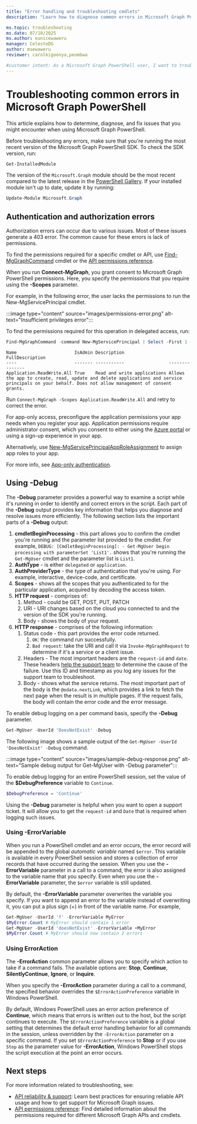 ```yaml
---
title: "Error handling and troubleshooting cmdlets"
description: "Learn how to diagnose common errors in Microsoft Graph PowerShell"

ms.topic: troubleshooting
ms.date: 07/10/2025
ms.author: eunicewaweru
manager: CelesteDG
author: msewaweru
reviewer: carolkigoonya,peombwa

#customer intent: As a Microsoft Graph PowerShell user, I want to troubleshoot and fix common errors, so that I can ensure the smooth operation of my scripts and commands.
---
```


# Troubleshooting common errors in Microsoft Graph PowerShell

This article explains how to determine, diagnose, and fix issues that you might encounter when using Microsoft Graph PowerShell.

Before troubleshooting any errors, make sure that you're running the most recent version of the Microsoft Graph PowerShell SDK. To check the SDK version, run:

```powershell
Get-InstalledModule
```

The version of the `Microsoft.Graph` module should be the most recent compared to the latest release in the [PowerShell Gallery](https://www.powershellgallery.com/packages/Microsoft.Graph). If your installed module isn't up to date, update it by running:

```powerShell
Update-Module Microsoft.Graph
```

## Authentication and authorization errors

Authorization errors can occur due to various issues. Most of these issues generate a 403 error. The common cause for these errors is lack of permissions.

To find the permissions required for a specific cmdlet or API, use [Find-MgGraphCommand](find-mg-graph-command.md) cmdlet or the [API permissions reference](/graph/permissions-reference).

When you run **Connect-MgGraph**, you grant consent to Microsoft Graph PowerShell permissions. Here, you specify the permissions that you require using the **-Scopes** parameter.

For example, in the following error, the user lacks the permissions to run the New-MgServicePrincipal cmdlet.

:::image type="content" source="images/permissions-error.png" alt-text="Insufficient privileges error":::

To find the permissions required for this operation in delegated access, run:

```powershell
Find-MgGraphCommand -command New-MgServicePrincipal | Select -First 1 -ExpandProperty Permissions
```

```Output
Name                      IsAdmin Description                 FullDescription
----                      ------- -----------                 ---------------
Application.ReadWrite.All True    Read and write applications Allows the app to create, read, update and delete applications and service principals on your behalf. Does not allow management of consent grants.
```

Run `Connect-MgGraph -Scopes Application.ReadWrite.All` and retry to correct the error.

For app-only access, preconfigure the application permissions your app needs when you register your app. Application permissions require administrator consent, which you consent to either using the [Azure portal](/graph/auth-v2-service) or using a sign-up experience in your app.

Alternatively, use [New-MgServicePrincipalAppRoleAssignment](/powershell/module/microsoft.graph.applications/new-mgserviceprincipalapproleassignment) to assign app roles to your app.

For more info, see [App-only authentication](app-only.md).

## Using -Debug

The **-Debug** parameter provides a powerful way to examine a script while it's running in order to identify and correct errors in the script. Each part of the **-Debug** output provides key information that helps you diagnose and resolve issues more efficiently. The following section lists the important parts of a **-Debug** output:

1. **cmdletBeginProcessing** - this part allows you to confirm the cmdlet you're running and the parameter list provided to the cmdlet. For example, `DEBUG: [CmdletBeginProcessing]: - Get-MgUser begin processing with parameterSet 'List1'.` shows that you're running the `Get-MgUser` cmdlet and the parameter list is `List1`.
1. **AuthType** - is either `delegated` or `application`.
1. **AuthProviderType** - the type of authentication that you're using. For example, interactive, device-code, and certificate.
1. **Scopes** - shows all the scopes that you authenticated to for the particular application, acquired by decoding the access token.
1. **HTTP request** - comprises of:
    1. Method - could be GET, POST, PUT, PATCH
    1. URI - URI changes based on the cloud you connected to and the version of the SDK you're running.
    1. Body - shows the body of your request.
1. **HTTP response** - comprises of the following information:
    1. Status code - this part provides the error code returned.
        1. `OK`: the command run successfully.
        1. `Bad request`: take the URI and call it via `Invoke-MgGraphRequest` to determine if it's a service or a client issue.
    1. Headers - The most important headers are the `request-id` and `date`. These headers [help the support team](/graph/best-practices-concept#reliability-and-support) to determine the cause of the failure. Use this ID and timestamp as you log any issues for the support team to troubleshoot.
    1. Body - shows what the service returns. The most important part of the body is the `@odata.nextLink`, which provides a link to fetch the next page when the result is in multiple pages. If the request fails, the body will contain the error code and the error message.

To enable debug logging on a per command basis, specify the **-Debug** parameter.

```powershell
Get-MgUser -UserId 'DoesNotExist' -Debug
```

The following image shows a sample output of the `Get-MgUser -UserId 'DoesNotExist' -Debug` command.

:::image type="content" source="images/sample-debug-response.png" alt-text="Sample debug output for Get-MgUser with -Debug parameter":::

To enable debug logging for an entire PowerShell session, set the value of the **$DebugPreference** variable to `Continue`.

```powershell
$DebugPreference = 'Continue'
```

Using the **-Debug** parameter is helpful when you want to open a support ticket. It will allow you to get the `request-id` and `Date` that is required when logging such issues.

### Using -ErrorVariable

When you run a PowerShell cmdlet and an error occurs, the error record will be appended to the global *automatic variable* named `$error`. This variable is available in every PowerShell session and stores a collection of error records that have occurred during the session. When you use the **-ErrorVariable** parameter in a call to a command, the error is also assigned to the variable name that you specify. Even when you use the **-ErrorVariable** parameter, the `$error` variable is still updated.

By default, the **-ErrorVariable** parameter overwrites the variable you specify. If you want to append an error to the variable instead of overwriting it, you can put a plus sign (+) in front of the variable name. For example,

```powershell
Get-MgUser -UserId 'f' -ErrorVariable MyError
$MyError.Count # MyError should contain 1 error
Get-MgUser -UserId 'doesNotExist' -ErrorVariable +MyError
$MyError.Count # MyError should now contain 2 errors
```

### Using ErrorAction

The **-ErrorAction** common parameter allows you to specify which action to take if a command fails. The available options are: **Stop**, **Continue**, **SilentlyContinue**, **Ignore**, or **Inquire**.

When you specify the **-ErrorAction** parameter during a call to a command, the specified behavior overrides the `$ErrorActionPreference` variable in Windows PowerShell.

By default, Windows PowerShell uses an error action preference of **Continue**, which means that errors is written out to the host, but the script continues to execute. The `$ErrorActionPreference` variable is a global setting that determines the default error handling behavior for all commands in the session, unless overridden by the `-ErrorAction` parameter on a specific command. If you set `$ErrorActionPreference` to **Stop** or if you use `Stop` as the parameter value for **-ErrorAction**, Windows PowerShell stops the script execution at the point an error occurs.

## Next steps

For more information related to troubleshooting, see:

- [API reliability & support](/graph/best-practices-concept#reliability-and-support): Learn best practices for ensuring reliable API usage and how to get support for Microsoft Graph issues.
- [API permissions reference](/graph/permissions-reference): Find detailed information about the permissions required for different Microsoft Graph APIs and cmdlets.
